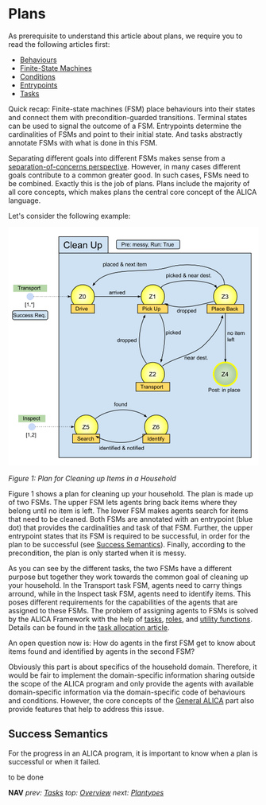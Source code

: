 # Plans

As prerequisite to understand this article about plans, we require you to read the following articles first:

* [Behaviours](behaviours.md)
* [Finite-State Machines](finite-state_machines.md)
* [Conditions](conditions.md)
* [Entrypoints](entrypoints.md)
* [Tasks](tasks.md)

Quick recap: Finite-state machines (FSM) place behaviours into their states and connect them with precondition-guarded transitions. Terminal states can be used to signal the outcome of a FSM. Entrypoints determine the cardinalities of FSMs and point to their initial state. And tasks abstractly annotate FSMs with what is done in this FSM.

Separating different goals into different FSMs makes sense from a [separation-of-concerns perspective](https://en.wikipedia.org/wiki/Separation_of_concerns). However, in many cases different goals contribute  to a common greater good. In such cases, FSMs need to be combined. Exactly this is the job of plans. Plans include the majority of all core concepts, which makes plans the central core concept of the ALICA language. 

Let's consider the following example:

![Plan Example: Cleaning Up](../images/clean_up_plan_example.svg)

*Figure 1: Plan for Cleaning up Items in a Household*

Figure 1 shows a plan for cleaning up your household. The plan is made up of two FSMs. The upper FSM lets agents bring back items where they belong until no item is left. The lower FSM makes agents search for items that need to be cleaned. Both FSMs are annotated with an entrypoint (blue dot) that provides the cardinalities and task of that FSM. Further, the upper entrypoint states that its FSM is required to be successful, in order for the plan to be successful (see [Success Semantics](#Success-Semantics)). Finally, according to the precondition, the plan is only started when it is messy.

As you can see by the different tasks, the two FSMs have a different purpose but together they work towards the common goal of cleaning up your household. In the Transport task FSM, agents need to carry things arround, while in the Inspect task FSM, agents need to identify items. This poses different requirements for the capabilities of the agents that are assigned to these FSMs. The problem of assigning agents to FSMs is solved by the ALICA Framework with the help of [tasks](tasks.md), [roles](roles.md), and [utility functions](utility_functions.md). Details can be found in the [task allocation article](task_allocation.md).

An open question now is: How do agents in the first FSM get to know about items found and identified by agents in the second FSM?

Obviously this part is about specifics of the household domain. Therefore, it would be fair to implement the domain-specific information sharing outside the scope of the ALICA program and only provide the agents with available domain-specific information via the domain-specific code of behaviours and conditions. However, the core concepts of the [General ALICA](../README.md#General-ALICA) part also provide features that help to address this issue.

## Success Semantics

For the progress in an ALICA program, it is important to know when a plan is successful or when it failed. 

to be done

**NAV** *prev: [Tasks](tasks.md)*  *top: [Overview](../README.md)* *next: [Plantypes](plantypes.md)*